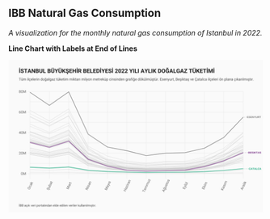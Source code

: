 ## IBB Natural Gas Consumption

_A visualization for the monthly natural gas consumption of Istanbul in 2022._

**Line Chart with Labels at End of Lines**

![](plot.png)
